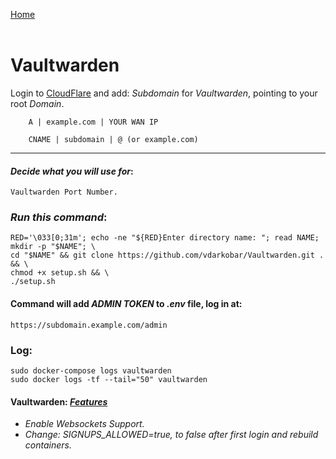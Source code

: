 <p align="left">
  <a href="https://github.com/vdarkobar/npm">Home</a>
  <br><br>
</p> 
  
# Vaultwarden
    
Login to <a href="https://dash.cloudflare.com/">CloudFlare</a>  and add: *Subdomain* for *Vaultwarden*, pointing to your root *Domain*.
```
    A | example.com | YOUR WAN IP
```
```
    CNAME | subdomain | @ (or example.com)
```
---
  
#### *Decide what you will use for*:
```
Vaultwarden Port Number.
```
  
### *Run this command*:
```
RED='\033[0;31m'; echo -ne "${RED}Enter directory name: "; read NAME; mkdir -p "$NAME"; \
cd "$NAME" && git clone https://github.com/vdarkobar/Vaultwarden.git . && \
chmod +x setup.sh && \
./setup.sh
```
  
#### Command will add *ADMIN TOKEN* to *.env* file, log in at:
```
https://subdomain.example.com/admin
```
  
### Log:
```
sudo docker-compose logs vaultwarden
sudo docker logs -tf --tail="50" vaultwarden
```
  
#### Vaultwarden: <i><a href="https://github.com/dani-garcia/vaultwarden/wiki">Features</a></i>
- *Enable Websockets Support.*
- *Change: SIGNUPS_ALLOWED=true, to false after first login and rebuild containers.*

